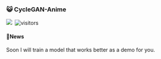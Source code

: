 ### 😺 CycleGAN-Anime
<a href="https://huggingface.co/spaces/PolarisFTL/CycleGAN-Anime" target="_blank"><img src="https://camo.githubusercontent.com/bf1cc43ca9bb32b43cdea69dc54ace1adf36eeeff60c6363e47c3e05e9d16269/68747470733a2f2f696d672e736869656c64732e696f2f62616467652f25463025394625413425393725323048756767696e67253230466163652d44656d6f732d626c7565"></a>&ensp;![visitors](https://visitor-badge.laobi.icu/badge?page_id=PolarisFTL.CycleGAN-Anime) <br />
#### 📢News
Soon I will train a model that works better as a demo for you.
